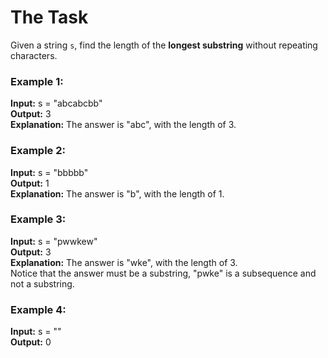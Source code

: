 # The Task
Given a string `s`, find the length of the **longest substring** without repeating characters.

### Example 1:
**Input:** s = "abcabcbb"  
**Output:** 3  
**Explanation:** The answer is "abc", with the length of 3.

### Example 2:
**Input:** s = "bbbbb"  
**Output:** 1  
**Explanation:** The answer is "b", with the length of 1.

### Example 3:
**Input:** s = "pwwkew"  
**Output:** 3  
**Explanation:** The answer is "wke", with the length of 3.  
Notice that the answer must be a substring, "pwke" is a subsequence and not a substring.

### Example 4:
**Input:** s = ""  
**Output:** 0
